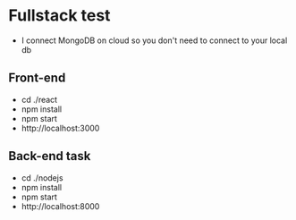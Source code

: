 # Fullstack test

- I connect MongoDB on cloud so you don't need to connect to your local db

## Front-end

- cd ./react
- npm install
- npm start
- http://localhost:3000

## Back-end task

- cd ./nodejs
- npm install
- npm start
- http://localhost:8000
